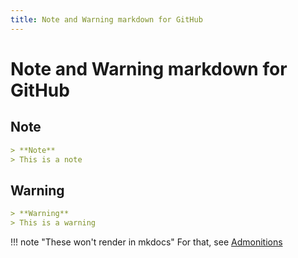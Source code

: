 ```yaml
---
title: Note and Warning markdown for GitHub
---
```


# Note and Warning markdown for GitHub

## Note

```markdown
> **Note**
> This is a note
```

## Warning

```markdown
> **Warning**
> This is a warning
```

!!! note "These won't render in mkdocs"
    For that, see [Admonitions](https://squidfunk.github.io/mkdocs-material/reference/admonitions/)
